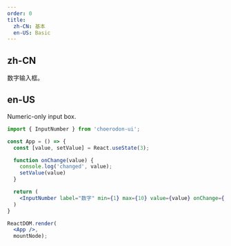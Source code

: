 ```yaml
---
order: 0
title:
  zh-CN: 基本
  en-US: Basic
---
```


## zh-CN

数字输入框。

## en-US

Numeric-only input box.

````jsx
import { InputNumber } from 'choerodon-ui';

const App = () => {
  const [value, setValue] = React.useState(3);

  function onChange(value) {
    console.log('changed', value);
    setValue(value)
  }

  return (
    <InputNumber label="数字" min={1} max={10} value={value} onChange={onChange} />
  )
}

ReactDOM.render(
  <App />,
  mountNode);
````
